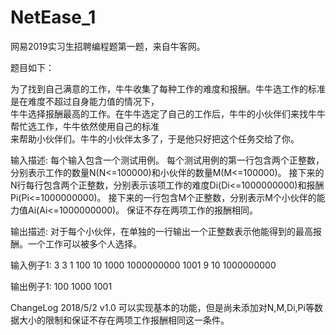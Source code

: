 # NetEase_1
网易2019实习生招聘编程题第一题，来自牛客网。

题目如下：

为了找到自己满意的工作，牛牛收集了每种工作的难度和报酬。牛牛选工作的标准是在难度不超过自身能力值的情况下，  
牛牛选择报酬最高的工作。在牛牛选定了自己的工作后，牛牛的小伙伴们来找牛牛帮忙选工作，牛牛依然使用自己的标准  
来帮助小伙伴们。牛牛的小伙伴太多了，于是他只好把这个任务交给了你。

输入描述:
每个输入包含一个测试用例。
每个测试用例的第一行包含两个正整数，分别表示工作的数量N(N<=100000)和小伙伴的数量M(M<=100000)。
接下来的N行每行包含两个正整数，分别表示该项工作的难度Di(Di<=1000000000)和报酬Pi(Pi<=1000000000)。
接下来的一行包含M个正整数，分别表示M个小伙伴的能力值Ai(Ai<=1000000000)。
保证不存在两项工作的报酬相同。

输出描述:
对于每个小伙伴，在单独的一行输出一个正整数表示他能得到的最高报酬。一个工作可以被多个人选择。

输入例子1:
3 3 
1 100 
10 1000 
1000000000 1001 
9 10 1000000000

输出例子1:
100 
1000 
1001

ChangeLog
2018/5/2 v1.0
可以实现基本的功能，但是尚未添加对N,M,Di,Pi等数据大小的限制和保证不存在两项工作报酬相同这一条件。
